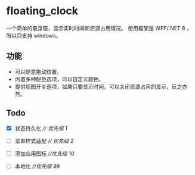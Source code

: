 # floating_clock
一个简单的悬浮窗，显示实时时间和资源占用情况。
使用框架是 WPF/.NET 6 ，所以只支持 windows。

## 功能
- 可以随意拖动位置。
- 内置多种配色选项，可以自定义颜色。
- 提供视图开关选项，如果只要显示时间，可以关闭资源占用的显示，反之亦然。

## Todo
- [x] 状态持久化        *// 优先级 1*
- [ ] 菜单样式适配      *// 优先级 2*
- [ ] 添加应用图标     *//优先级 10*
- [ ] 本地化		    *//优先级 99*






